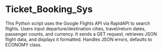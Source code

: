 # Ticket_Booking_Sys
This Python script uses the Google Flights API via RapidAPI to search flights. Users input departure/destination cities, travel/return dates, passenger counts, and currency. It sends a GET request, retrieves JSON flight data, and displays it formatted. Handles JSON errors, defaults to ECONOMY class.
